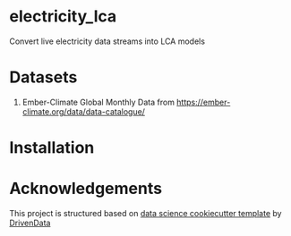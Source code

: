 # electricity_lca
Convert live electricity data streams into LCA models

 # Datasets
1. Ember-Climate Global Monthly Data from https://ember-climate.org/data/data-catalogue/

   
# Installation

# Acknowledgements
This project is structured based on [data science cookiecutter template](https://github.com/drivendata/cookiecutter-data-science.git) by [DrivenData](https://www.drivendata.org/) 
